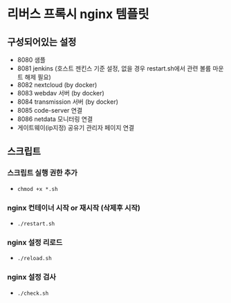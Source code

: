 # 리버스 프록시 nginx 템플릿

## 구성되어있는 설정
* 8080 샘플
* 8081 jenkins (호스트 젠킨스 기준 설정, 없을 경우 restart.sh에서 관련 볼륨 마운트 해제 필요)
* 8082 nextcloud (by docker)
* 8083 webdav 서버 (by docker)
* 8084 transmission 서버 (by docker)
* 8085 code-server 연결
* 8086 netdata 모니터링 연결
* 게이트웨이(ip지정) 공유기 관리자 페이지 연결


## 스크립트

### 스크립트 실행 권한 추가
* `chmod +x *.sh`

### nginx 컨테이너 시작 or 재시작 (삭제후 시작)
* `./restart.sh`

### nginx 설정 리로드
* `./reload.sh`

### nginx 설정 검사
* `./check.sh`

